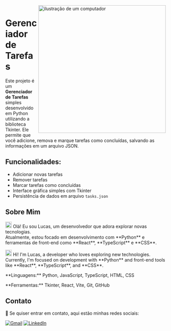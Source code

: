 <img src="https://raw.githubusercontent.com/MicaelliMedeiros/micaellimedeiros/master/image/computer-illustration.png" alt="ilustração de um computador" min-width="400px" max-width="400px" width="400px" align="right">

# Gerenciador de Tarefas

Este projeto é um **Gerenciador de Tarefas** simples desenvolvido em Python utilizando a biblioteca Tkinter. Ele permite que você adicione, remova e marque tarefas como concluídas, salvando as informações em um arquivo JSON.

## Funcionalidades:
- Adicionar novas tarefas
- Remover tarefas
- Marcar tarefas como concluídas
- Interface gráfica simples com Tkinter
- Persistência de dados em arquivo `tasks.json`

## Sobre Mim

<p align="left"> 
   <img src="https://cdn-icons-png.flaticon.com/512/197/197386.png" width="20"/> Olá! Eu sou Lucas, um desenvolvedor que adora explorar novas tecnologias. <br>
  Atualmente, estou focado em desenvolvimento com **Python** e ferramentas de front-end como **React**, **TypeScript** e **CSS**.
</p>

<p align="left">
  <img src="https://cdn-icons-png.flaticon.com/512/197/197484.png" width="20"/> Hi! I'm Lucas, a developer who loves exploring new technologies. <br>
  Currently, I'm focused on development with **Python** and front-end tools like **React**, **TypeScript**, and **CSS**.
</p>

<p align="left">
  **Linguagens:** Python, JavaScript, TypeScript, HTML, CSS
</p>

<p align="left">
 **Ferramentas:** Tkinter, React, Vite, Git, GitHub
</p>

## Contato

<p align="left">
  💌 Se quiser entrar em contato, aqui estão minhas redes sociais:
</p>

<p align="left">
  <a href="mailto:contato.lucasazevedo1@gmail.com" title="Gmail">
  <img src="https://img.shields.io/badge/-Gmail-FF0000?style=flat-square&labelColor=FF0000&logo=gmail&logoColor=white" alt="Gmail"/></a>
  
  <a href="https://www.linkedin.com/in/lucas-azevedos" title="LinkedIn">
  <img src="https://img.shields.io/badge/-Linkedin-0e76a8?style=flat-square&logo=Linkedin&logoColor=white" alt="LinkedIn"/></a>

</p>
